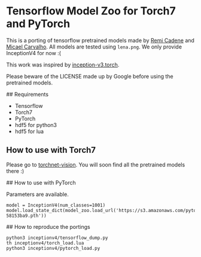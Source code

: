 # Tensorflow Model Zoo for Torch7 and PyTorch

This is a porting of tensorflow pretrained models made by [Remi Cadene](http://remicadene.com) and [Micael Carvalho](http://micaelcarvalho.com). All models are tested using `lena.png`. We only provide InceptionV4 for now :(

This work was inspired by [inception-v3.torch](https://github.com/Moodstocks/inception-v3.torch).

Please beware of the LICENSE made up by Google before using the pretrained models.

## Requirements

- Tensorflow
- Torch7
- PyTorch
- hdf5 for python3
- hdf5 for lua

## How to use with Torch7

Please go to [torchnet-vision](https://github.com/Cadene/torchnet-vision). You will soon find all the pretrained models there :)

## How to use with PyTorch

Parameters are available.
```
model = InceptionV4(num_classes=1001)
model.load_state_dict(model_zoo.load_url('https://s3.amazonaws.com/pytorch/models/inceptionv4-58153ba9.pth'))
```

## How to reproduce the portings

```
python3 inceptionv4/tensorflow_dump.py
th inceptionv4/torch_load.lua
python3 inceptionv4/pytorch_load.py
```
